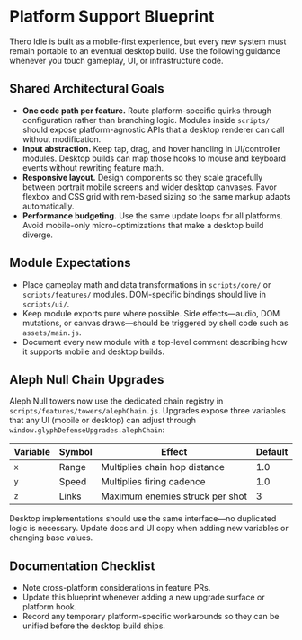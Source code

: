 # Platform Support Blueprint

Thero Idle is built as a mobile-first experience, but every new system
must remain portable to an eventual desktop build. Use the following guidance
whenever you touch gameplay, UI, or infrastructure code.

## Shared Architectural Goals

- **One code path per feature.** Route platform-specific quirks through
  configuration rather than branching logic. Modules inside `scripts/` should
  expose platform-agnostic APIs that a desktop renderer can call without
  modification.
- **Input abstraction.** Keep tap, drag, and hover handling in UI/controller
  modules. Desktop builds can map those hooks to mouse and keyboard events
  without rewriting feature math.
- **Responsive layout.** Design components so they scale gracefully between
  portrait mobile screens and wider desktop canvases. Favor flexbox and CSS grid
  with rem-based sizing so the same markup adapts automatically.
- **Performance budgeting.** Use the same update loops for all platforms. Avoid
  mobile-only micro-optimizations that make a desktop build diverge.

## Module Expectations

- Place gameplay math and data transformations in `scripts/core/` or
  `scripts/features/` modules. DOM-specific bindings should live in
  `scripts/ui/`.
- Keep module exports pure where possible. Side effects—audio, DOM mutations,
  or canvas draws—should be triggered by shell code such as `assets/main.js`.
- Document every new module with a top-level comment describing how it supports
  mobile and desktop builds.

## Aleph Null Chain Upgrades

Aleph Null towers now use the dedicated chain registry in
`scripts/features/towers/alephChain.js`. Upgrades expose three variables that
any UI (mobile or desktop) can adjust through
`window.glyphDefenseUpgrades.alephChain`:

| Variable | Symbol | Effect                          | Default |
| -------- | ------ | ------------------------------- | ------- |
| `x`      | Range  | Multiplies chain hop distance   | 1.0     |
| `y`      | Speed  | Multiplies firing cadence       | 1.0     |
| `z`      | Links  | Maximum enemies struck per shot | 3       |

Desktop implementations should use the same interface—no duplicated logic is
necessary. Update docs and UI copy when adding new variables or changing base
values.

## Documentation Checklist

- Note cross-platform considerations in feature PRs.
- Update this blueprint whenever adding a new upgrade surface or platform hook.
- Record any temporary platform-specific workarounds so they can be unified
  before the desktop build ships.
